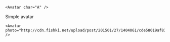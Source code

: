     <Avatar char="A" />

Simple avatar

    <Avatar photo="http://cdn.fishki.net/upload/post/201501/27/1404061/cde58019af8344cbdf2885c1a8cc7557.jpg" />